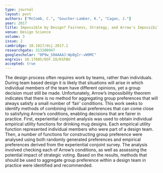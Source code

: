 ```yaml
---
type: journal
layout: post
authors: ["McComb, C.", "Goucher-Lamber, K.", "Cagan, J."]
year: 2017
title: Impossible by Design? Fairness, Strategy, and Arrow's Impossibility Theorem
venue: Design Science
volume: 3
issue: 2
cambridge: 10.1017/dsj.2017.1
researchgate: 313108947
googlescholar: "0P9w_S0AAAAJ:Wp0gIr-vW9MC"
engrxiv: 10.17605/OSF.IO/KSFBU
accepted: true
---
```

The design process often requires work by teams, rather than individuals. During team based design it is likely that situations will arise in which individual members of the team have different opinions, yet a group decision must still be made. Unfortunately, Arrow’s impossibility theorem indicates that there is no method for aggregating group preferences that will always satisfy a small number of ‘fair’ conditions. This work seeks to identify methods of combining individual preferences that can come close to satisfying Arrow’s conditions, enabling decisions that are fairer in practice. First, experiential conjoint analysis was used to obtain individual empirical utility functions for drinking mug designs. Each empirical utility function represented individual members who were part of a design team. Then, a number of functions for constructing group preference were analysed using both randomly generated preferences and empirical preferences derived from the experiential conjoint survey. The analysis involved checking each of Arrow’s conditions, as well as assessing the potential impact of strategic voting. Based on the results, methods that should be used to aggregate group preference within a design team in practice were identified and recommended.

